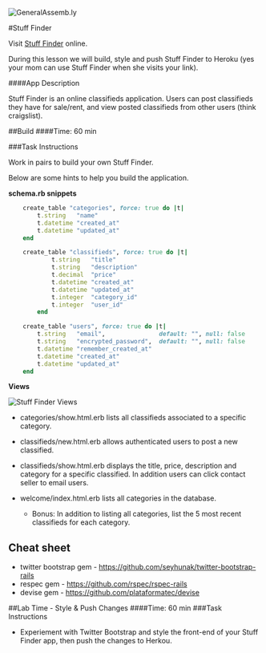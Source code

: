 ![GeneralAssemb.ly](http://studio.generalassemb.ly/GA_Slide_Assets/Exercise_icon_md.png)

#Stuff Finder

Visit [Stuff Finder](http://gentle-temple-9238.herokuapp.com/) online. 

During this lesson we will build, style and push Stuff Finder to Heroku (yes your mom can use Stuff Finder when she visits your link).
 
####App Description

Stuff Finder is an online classifieds application. Users can post classifieds they have for sale/rent, and view posted classifieds from other users (think craigslist).


##Build
####Time: 60 min

###Task Instructions

Work in pairs to build your own Stuff Finder. 

Below are some hints to help you build the application.

__schema.rb snippets__

```ruby
	create_table "categories", force: true do |t|
		t.string   "name"
		t.datetime "created_at"
		t.datetime "updated_at"
	end
```
```ruby
	create_table "classifieds", force: true do |t|
    		t.string   "title"
    		t.string   "description"
    		t.decimal  "price"
    		t.datetime "created_at"
    		t.datetime "updated_at"
    		t.integer  "category_id"
    		t.integer  "user_id"
    	end
```
```ruby
	create_table "users", force: true do |t|
		t.string   "email",               default: "", null: false
		t.string   "encrypted_password",  default: "", null: false
		t.datetime "remember_created_at"
		t.datetime "created_at"
		t.datetime "updated_at"
	end
```

__Views__

![Stuff Finder Views](../../assets/rails/stuff_finder_views.png)


*	categories/show.html.erb lists all classifieds associated to a specific category.

*	classifieds/new.html.erb allows authenticated users to post a new classified.

*	classifieds/show.html.erb displays the title, price, description and category for a specific classified. In addition users can click contact seller to email users.

*	welcome/index.html.erb lists all categories in the database. 
	*	Bonus: In addition to listing all categories, list the 5 most recent classifieds for each category.

## Cheat sheet
* twitter bootstrap gem - https://github.com/seyhunak/twitter-bootstrap-rails
* respec gem - https://github.com/rspec/rspec-rails
* devise gem - https://github.com/plataformatec/devise





##Lab Time - Style & Push Changes
####Time: 60 min
###Task Instructions

*	Experiement with Twitter Bootstrap and style the front-end of your Stuff Finder app, then push the changes to Herkou.



